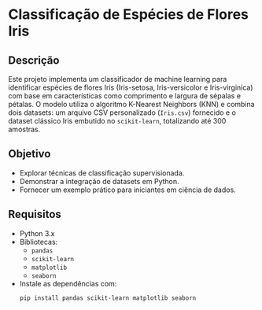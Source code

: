 # Classificação de Espécies de Flores Iris

## Descrição
Este projeto implementa um classificador de machine learning para identificar espécies de flores Iris (Iris-setosa, Iris-versicolor e Iris-virginica) com base em características como comprimento e largura de sépalas e pétalas. O modelo utiliza o algoritmo K-Nearest Neighbors (KNN) e combina dois datasets: um arquivo CSV personalizado (`Iris.csv`) fornecido e o dataset clássico Iris embutido no `scikit-learn`, totalizando até 300 amostras.

## Objetivo
- Explorar técnicas de classificação supervisionada.
- Demonstrar a integração de datasets em Python.
- Fornecer um exemplo prático para iniciantes em ciência de dados.

## Requisitos
- Python 3.x
- Bibliotecas:
  - `pandas`
  - `scikit-learn`
  - `matplotlib`
  - `seaborn`
- Instale as dependências com:
  ```bash
  pip install pandas scikit-learn matplotlib seaborn
